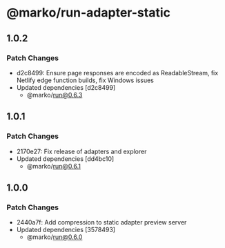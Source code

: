 # @marko/run-adapter-static

## 1.0.2

### Patch Changes

- d2c8499: Ensure page responses are encoded as ReadableStream, fix Netlify edge function builds, fix Windows issues
- Updated dependencies [d2c8499]
  - @marko/run@0.6.3

## 1.0.1

### Patch Changes

- 2170e27: Fix release of adapters and explorer
- Updated dependencies [dd4bc10]
  - @marko/run@0.6.1

## 1.0.0

### Patch Changes

- 2440a7f: Add compression to static adapter preview server
- Updated dependencies [3578493]
  - @marko/run@0.6.0
